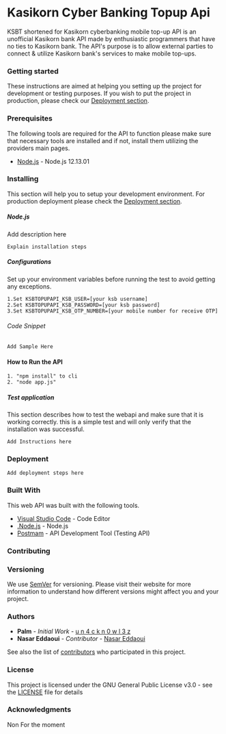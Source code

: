 # Kasikorn Cyber Banking Topup Api
KSBT  shortened for Kasikorn cyberbanking mobile top-up API is an unofficial Kasikorn bank 
API made by enthusiastic programmers that have no ties to Kasikorn bank. 
The API's purpose is to allow external parties to connect & utilize Kasikorn bank's services
to make mobile top-ups.

### Getting started
These instructions are aimed at helping you setting up the project for development or testing purposes.
If you wish to put the project in production, please check our [Deployment section](#deployment).

### Prerequisites
The following tools are required for the API to function please make sure that necessary tools
are installed and if not, install them utilizing the providers main pages.
* [Node.js](https://nodejs.org/en/) - Node.js 12.13.01 

### Installing
This section will help you to setup your development environment. For production deployment please 
check the [Deployment section](#deployment).

##### Node.js
Add description here

```
Explain installation steps
```
##### Configurations
Set up your environment variables before running the test to avoid getting any exceptions.
```
1.Set KSBTOPUPAPI_KSB_USER=[your ksb username]
2.Set KSBTOPUPAPI_KSB_PASSWORD=[your ksb password]
3.Set KSBTOPUPAPI_KSB_OTP_NUMBER=[your mobile number for receive OTP]
```
###### Code Snippet
```
Add Sample Here
```

#### How to Run the API
```
1. "npm install" to cli
2. "node app.js"

```
##### Test application
This section describes how to test the webapi and make sure that it is working correctly.
this is a simple test and will only verify that the installation was successful.

```
Add Instructions here
```

### Deployment
``
Add deployment steps here
``

### Built With
This web API was built with the following tools.
* [Visual Studio Code](https://code.visualstudio.com/) - Code Editor
* [.Node.js](https://nodejs.org/en/) - Node.js
* [Postmam](https://getpostman.com/) - API Development Tool (Testing API)

### Contributing

### Versioning
We use [SemVer](http://semver.org/) for versioning. Please visit their website for more 
information to understand how different versions might affect you and your project.

### Authors
* **Palm** - *Initial Work* - [u n 4 c k n 0 w l 3 z](https://github.com/un4ckn0wl3z)
* **Nasar Eddaoui** - *Contributor* - [Nasar Eddaoui](https://github.com/Nasar165)

See also the list of [contributors](https://github.com/un4ckn0wl3z/KSBTopupApi/graphs/contributors) who participated in this project.

### License
This project is licensed under the GNU General Public License v3.0 - see the [LICENSE](LICENSE) file for details

### Acknowledgments
Non For the moment

